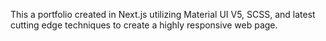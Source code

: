 This a portfolio created in Next.js utilizing Material UI V5, SCSS, and latest cutting edge techniques to create a highly responsive web page.


